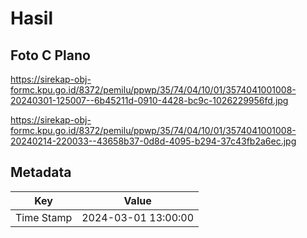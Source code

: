 # Hasil

## Foto C Plano

https://sirekap-obj-formc.kpu.go.id/8372/pemilu/ppwp/35/74/04/10/01/3574041001008-20240301-125007--6b45211d-0910-4428-bc9c-1026229956fd.jpg

https://sirekap-obj-formc.kpu.go.id/8372/pemilu/ppwp/35/74/04/10/01/3574041001008-20240214-220033--43658b37-0d8d-4095-b294-37c43fb2a6ec.jpg


## Metadata

| Key        | Value               |
| ---------- | ------------------- |
| Time Stamp | 2024-03-01 13:00:00 |



